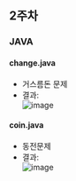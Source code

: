 ## 2주차
### JAVA

#### change.java
- 거스름돈 문제
- 결과:  
![image](https://user-images.githubusercontent.com/46733911/132987564-223eb575-3437-42d9-a264-10785abcbf35.png)


#### coin.java
- 동전문제
- 결과:   
![image](https://user-images.githubusercontent.com/46733911/132987552-f90f71fe-3647-49ec-8b96-9090d2d73413.png)

